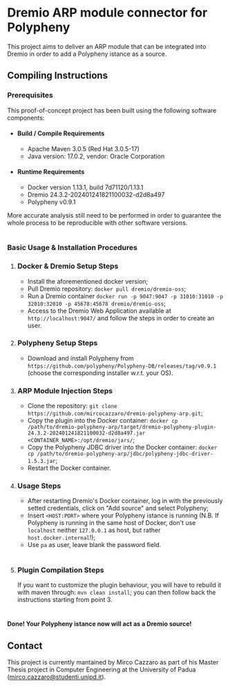 # Dremio ARP module connector for Polypheny

This project aims to deliver an ARP module that can be integrated into Dremio in order to add a Polypheny istance as a source.

## Compiling Instructions

### Prerequisites

This proof-of-concept project has been built using the following software components:

- #### Build / Compile Requirements
    - Apache Maven 3.0.5 (Red Hat 3.0.5-17)
    - Java version: 17.0.2, vendor: Oracle Corporation

- #### Runtime Requirements
    - Docker version 1.13.1, build 7d71120/1.13.1
    - Dremio 24.3.2-202401241821100032-d2d8a497
    - Polypheny v0.9.1

More accurate analysis still need to be performed in order to guarantee the whole process to be reproducible with other software versions.

#

### Basic Usage & Installation Procedures

1. ### Docker & Dremio Setup Steps
    - Install the aforementioned docker version;
    - Pull Dremio repository: ```docker pull dremio/dremio-oss```;
    - Run a Dremio container ```docker run -p 9047:9047 -p 31010:31010 -p 32010:32010 -p 45678:45678 dremio/dremio-oss```;
    - Access to the Dremio Web Application available at ```http://localhost:9047/``` and follow the steps in order to create an user.

2. ### Polypheny Setup Steps
    - Download and install Polypheny from ```https://github.com/polypheny/Polypheny-DB/releases/tag/v0.9.1``` (choose the corresponding installer w.r.t. your OS).

3. ### ARP Module Injection Steps
    - Clone the repository: ```git clone https://github.com/mircocazzaro/dremio-polypheny-arp.git```;
    - Copy the plugin into the Docker container: ```docker cp /path/to/dremio-polypheny-arp/target/dremio-polypheny-plugin-24.3.2-202401241821100032-d2d8a497.jar <CONTAINER_NAME>:/opt/dremio/jars/```;
    - Copy the Polypheny JDBC driver into the Docker container: ```docker cp /path/to/dremio-polypheny-arp/jdbc/polypheny-jdbc-driver-1.5.3.jar```;
    - Restart the Docker container.

4. ### Usage Steps
    - After restarting Dremio's Docker container, log in with the previously setted credentials, click on "Add source" and select Polypheny;
    - Insert ```<HOST:PORT>``` where your Polypheny istance is running (N.B. If Polypheny is running in the same host of Docker, don't use ```localhost``` neither ```127.0.0.1``` as host, but rather ```host.docker.internal```!);
    - Use ```pa``` as user, leave blank the password field.

#

5. ### Plugin Compilation Steps
    If you want to customize the plugin behaviour, you will have to rebuild it with maven through: ```mvn clean install```; you can then follow back the instructions starting from point 3.

#

#### Done! Your Polypheny istance now will act as a Dremio source!



## Contact

This project is currently mantained by Mirco Cazzaro as part of his Master Thesis project in Computer Engineering at the University of Padua ([mirco.cazzaro@studenti.unipd.it](mailto:mirco.cazzaro@studenti.unipd.it)).
